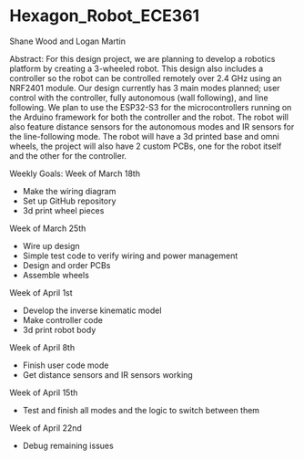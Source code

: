 # Hexagon_Robot_ECE361
 
Shane Wood and Logan Martin 

Abstract: 
For this design project, we are planning to develop a robotics platform by creating a 3-wheeled robot. This design also includes a controller so the robot can be controlled remotely over 2.4 GHz using an NRF2401 module. Our design currently has 3 main modes planned; user control with the controller, fully autonomous (wall following), and line following. We plan to use the ESP32-S3 for the microcontrollers running on the Arduino framework for both the controller and the robot. The robot will also feature distance sensors for the autonomous modes and IR sensors for the line-following mode. The robot will have a 3d printed base and omni wheels, the project will also have 2 custom PCBs, one for the robot itself and the other for the controller. 

 

Weekly Goals: 
Week of March 18th  
- Make the wiring diagram 
- Set up GitHub repository 
- 3d print wheel pieces 

Week of March 25th 
- Wire up design 
- Simple test code to verify wiring and power management 
- Design and order PCBs 
- Assemble wheels 

Week of April 1st 
- Develop the inverse kinematic model 
- Make controller code 
- 3d print robot body 

Week of April 8th 
- Finish user code mode 
- Get distance sensors and IR sensors working 

Week of April 15th 
- Test and finish all modes and the logic to switch between them 

Week of April 22nd 
- Debug remaining issues 

